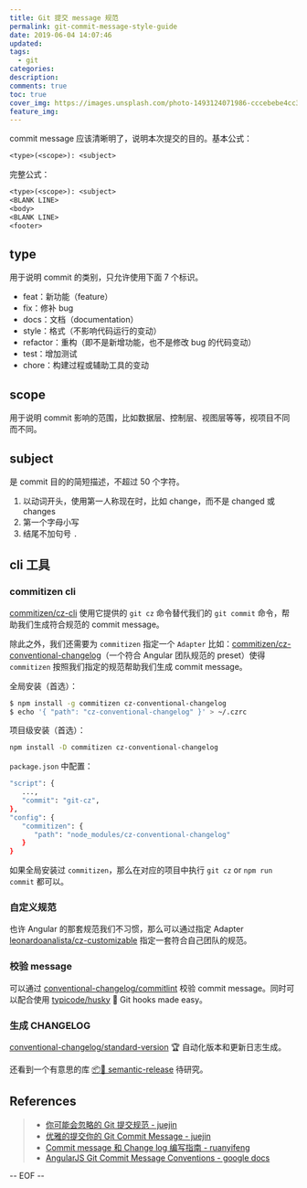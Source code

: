 ```yaml
---
title: Git 提交 message 规范
permalink: git-commit-message-style-guide
date: 2019-06-04 14:07:46
updated:
tags:
  - git
categories:
description:
comments: true
toc: true
cover_img: https://images.unsplash.com/photo-1493124071986-cccebebe4cc3?ixlib=rb-1.2.1&ixid=eyJhcHBfaWQiOjEyMDd9&auto=format&fit=crop&w=320&q=80
feature_img:
---
```


commit message 应该清晰明了，说明本次提交的目的。基本公式：

```txt
<type>(<scope>): <subject>
```

<!-- more -->

完整公式：

```txt
<type>(<scope>): <subject>
<BLANK LINE>
<body>
<BLANK LINE>
<footer>
```

## type

用于说明 commit 的类别，只允许使用下面 7 个标识。

- feat：新功能（feature）
- fix：修补 bug
- docs：文档（documentation）
- style：格式（不影响代码运行的变动）
- refactor：重构（即不是新增功能，也不是修改 bug 的代码变动）
- test：增加测试
- chore：构建过程或辅助工具的变动

## scope

用于说明 commit 影响的范围，比如数据层、控制层、视图层等等，视项目不同而不同。

## subject

是 commit 目的的简短描述，不超过 50 个字符。

1. 以动词开头，使用第一人称现在时，比如 change，而不是 changed 或 changes
2. 第一个字母小写
3. 结尾不加句号 `.`

## cli 工具

### commitizen cli

[commitizen/cz-cli](https://github.com/commitizen/cz-cli) 使用它提供的 `git cz` 命令替代我们的 `git commit` 命令，帮助我们生成符合规范的 commit message。

除此之外，我们还需要为 `commitizen` 指定一个 `Adapter` 比如：[commitizen/cz-conventional-changelog](https://github.com/commitizen/cz-conventional-changelog)（一个符合 Angular 团队规范的 preset）使得 `commitizen` 按照我们指定的规范帮助我们生成 commit message。

全局安装（首选）：

```bash
$ npm install -g commitizen cz-conventional-changelog
$ echo '{ "path": "cz-conventional-changelog" }' > ~/.czrc
```

项目级安装（首选）：

```bash
npm install -D commitizen cz-conventional-changelog
```

`package.json` 中配置：

```bash
"script": {
   ...,
   "commit": "git-cz",
},
"config": {
   "commitizen": {
      "path": "node_modules/cz-conventional-changelog"
   }
}
```

如果全局安装过 `commitizen`，那么在对应的项目中执行 `git cz` or `npm run commit` 都可以。

### 自定义规范

也许 Angular 的那套规范我们不习惯，那么可以通过指定 Adapter [leonardoanalista/cz-customizable](https://github.com/leonardoanalista/cz-customizable) 指定一套符合自己团队的规范。

### 校验 message

可以通过 [conventional-changelog/commitlint](https://github.com/conventional-changelog/commitlint) 校验 commit message。同时可以配合使用 [typicode/husky](https://github.com/typicode/husky) 🐶 Git hooks made easy。

### 生成 CHANGELOG

[conventional-changelog/standard-version](https://github.com/conventional-changelog/standard-version) 🏆 自动化版本和更新日志生成。

还看到一个有意思的库 [📦🚀 semantic-release](https://github.com/semantic-release/semantic-release) 待研究。

## References

> - [你可能会忽略的 Git 提交规范 - juejin](https://juejin.im/entry/5b429be75188251ac85830ff)
> - [优雅的提交你的 Git Commit Message - juejin](https://juejin.im/post/5afc5242f265da0b7f44bee4)
> - [Commit message 和 Change log 编写指南 - ruanyifeng](http://www.ruanyifeng.com/blog/2016/01/commit_message_change_log.html)
> - [AngularJS Git Commit Message Conventions - google docs](https://docs.google.com/document/d/1QrDFcIiPjSLDn3EL15IJygNPiHORgU1_OOAqWjiDU5Y/edit#)

-- EOF --
